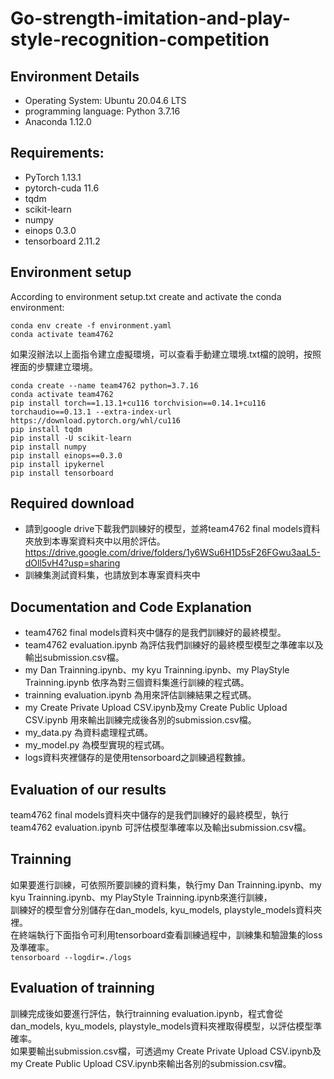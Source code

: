 # Go-strength-imitation-and-play-style-recognition-competition
## Environment Details 
* Operating System: Ubuntu 20.04.6 LTS
* programming language: Python 3.7.16
* Anaconda 1.12.0
  
## Requirements: 
* PyTorch 1.13.1
* pytorch-cuda 11.6
* tqdm 
* scikit-learn 
* numpy 
* einops 0.3.0
* tensorboard 2.11.2

## Environment setup
According to environment setup.txt create and activate the conda environment:

    conda env create -f environment.yaml
    conda activate team4762


如果沒辦法以上面指令建立虛擬環境，可以查看手動建立環境.txt檔的說明，按照裡面的步驟建立環境。

    conda create --name team4762 python=3.7.16
    conda activate team4762
    pip install torch==1.13.1+cu116 torchvision==0.14.1+cu116 torchaudio==0.13.1 --extra-index-url https://download.pytorch.org/whl/cu116
    pip install tqdm
    pip install -U scikit-learn
    pip install numpy
    pip install einops==0.3.0
    pip install ipykernel
    pip install tensorboard
## Required download 
* 請到google drive下載我們訓練好的模型，並將team4762 final models資料夾放到本專案資料夾中以用於評估。  
  https://drive.google.com/drive/folders/1y6WSu6H1D5sF26FGwu3aaL5-dOll5vH4?usp=sharing
* 訓練集測試資料集，也請放到本專案資料夾中

## Documentation and Code Explanation
* team4762 final models資料夾中儲存的是我們訓練好的最終模型。
* team4762 evaluation.ipynb 為評估我們訓練好的最終模型模型之準確率以及輸出submission.csv檔。
* my Dan Trainning.ipynb、my kyu Trainning.ipynb、my PlayStyle Trainning.ipynb 依序為對三個資料集進行訓練的程式碼。
* trainning evaluation.ipynb 為用來評估訓練結果之程式碼。
* my Create Private Upload CSV.ipynb及my Create Public Upload CSV.ipynb 用來輸出訓練完成後各別的submission.csv檔。
* my_data.py 為資料處理程式碼。
* my_model.py 為模型實現的程式碼。
* logs資料夾裡儲存的是使用tensorboard之訓練過程數據。

## Evaluation of our results
team4762 final models資料夾中儲存的是我們訓練好的最終模型，執行team4762 evaluation.ipynb 可評估模型準確率以及輸出submission.csv檔。
## Trainning
如果要進行訓練，可依照所要訓練的資料集，執行my Dan Trainning.ipynb、my kyu Trainning.ipynb、my PlayStyle Trainning.ipynb來進行訓練，   
訓練好的模型會分別儲存在dan_models, kyu_models, playstyle_models資料夾裡。  
在終端執行下面指令可利用tensorboard查看訓練過程中，訓練集和驗證集的loss及準確率。  
`tensorboard --logdir=./logs`
## Evaluation of trainning
訓練完成後如要進行評估，執行trainning evaluation.ipynb，程式會從dan_models, kyu_models, playstyle_models資料夾裡取得模型，以評估模型準確率。  
如果要輸出submission.csv檔，可透過my Create Private Upload CSV.ipynb及my Create Public Upload CSV.ipynb來輸出各別的submission.csv檔。
